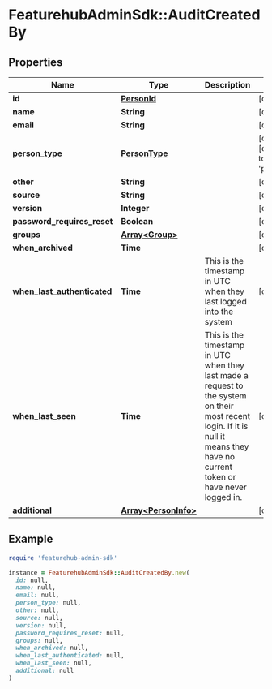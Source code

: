 # FeaturehubAdminSdk::AuditCreatedBy

## Properties

| Name | Type | Description | Notes |
| ---- | ---- | ----------- | ----- |
| **id** | [**PersonId**](PersonId.md) |  | [optional] |
| **name** | **String** |  | [optional] |
| **email** | **String** |  | [optional] |
| **person_type** | [**PersonType**](PersonType.md) |  | [optional][default to &#39;person&#39;] |
| **other** | **String** |  | [optional] |
| **source** | **String** |  | [optional] |
| **version** | **Integer** |  | [optional] |
| **password_requires_reset** | **Boolean** |  | [optional] |
| **groups** | [**Array&lt;Group&gt;**](Group.md) |  | [optional] |
| **when_archived** | **Time** |  | [optional] |
| **when_last_authenticated** | **Time** | This is the timestamp in UTC when they last logged into the system | [optional] |
| **when_last_seen** | **Time** | This is the timestamp in UTC when they last made a request to the system on their most recent login. If it is null it means they have no current token or have never logged in. | [optional] |
| **additional** | [**Array&lt;PersonInfo&gt;**](PersonInfo.md) |  | [optional] |

## Example

```ruby
require 'featurehub-admin-sdk'

instance = FeaturehubAdminSdk::AuditCreatedBy.new(
  id: null,
  name: null,
  email: null,
  person_type: null,
  other: null,
  source: null,
  version: null,
  password_requires_reset: null,
  groups: null,
  when_archived: null,
  when_last_authenticated: null,
  when_last_seen: null,
  additional: null
)
```

